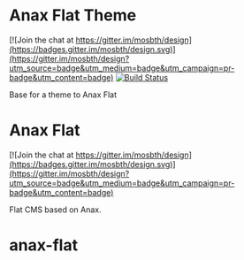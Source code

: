 # Anax Flat Theme

[![Join the chat at https://gitter.im/mosbth/design](https://badges.gitter.im/mosbth/design.svg)](https://gitter.im/mosbth/design?utm_source=badge&utm_medium=badge&utm_campaign=pr-badge&utm_content=badge)
[![Build Status](https://travis-ci.org/canax/anax-flat-theme.svg?branch=master)](https://travis-ci.org/canax/anax-flat-theme)

Base for a theme to Anax Flat
# Anax Flat

[![Join the chat at https://gitter.im/mosbth/design](https://badges.gitter.im/mosbth/design.svg)](https://gitter.im/mosbth/design?utm_source=badge&utm_medium=badge&utm_campaign=pr-badge&utm_content=badge)

Flat CMS based on Anax.
# anax-flat